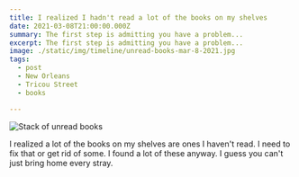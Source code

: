 ```yaml
---
title: I realized I hadn't read a lot of the books on my shelves
date: 2021-03-08T21:00:00.000Z
summary: The first step is admitting you have a problem...
excerpt: The first step is admitting you have a problem...
image: ./static/img/timeline/unread-books-mar-8-2021.jpg
tags:
  - post 
  - New Orleans
  - Tricou Street
  - books

---
```


![Stack of unread books](/static/img/timeline/unread-books-mar-8-2021.jpg "Stack of unread books")

I realized a lot of the books on my shelves are ones I haven't read. I need to fix that or get rid of some. I found a lot of these anyway. I guess you can't just bring home every stray.

